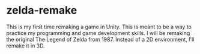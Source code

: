 # zelda-remake

This is my first time remaking a game in Unity. This is meant to be a way to practice my programming and game development skills. I will be remaking the original The Legend of Zelda from 1987. Instead of a 2D environment, I'll remake it in 3D.
